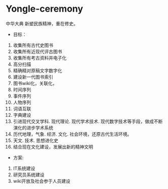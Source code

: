# Yongle-ceremony

中华大典
新塑民族精神，重在修史。

+ 目标：
 1. 收集所有古代史图书
 2. 收集所有近现代评古图书
 3. 收集所有考古资料并电子化
  1. 高分扫描
  2. 精确精对原稿文字数字化
 4. 建设新一代图书索引
 5. 图书wiki化，关联化，
  1. 时间序列
  2. 事件序列
  3. 人物序列
  4. 词语互联
  5. 字典建设
 6. 引进现代交叉学科. 现代理论. 现代学术技术. 现代数字技术等手段，做成不断演化的进步学术系统
  1. 历代地理，气象. 经济. 文化. 社会环境，还原古代生活环境。
   2. 天文. 技术. 思想进化史
 7. 结合现在文化建设，发展出新的精神文明

+ 方案:
 1. IT系统建设
 2. 研究员系统建设
 3. wiki开放及社会参于人员建设
